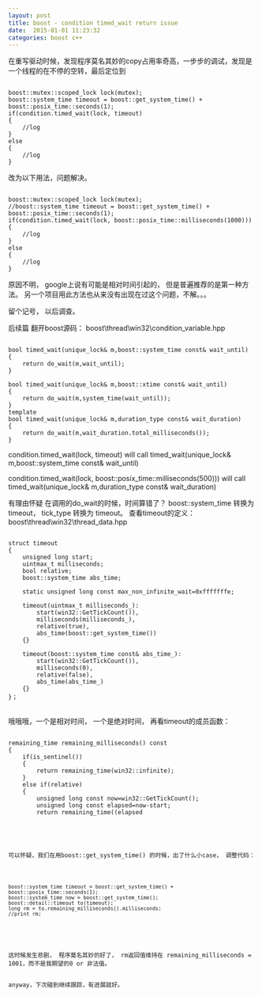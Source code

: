 ```yaml
---
layout: post
title: boost - condition timed_wait return issue
date:  2015-01-01 11:23:32
categories: boost c++
---
```



在重写驱动时候，发现程序莫名其妙的copy占用率奇高，一步步的调试，发现是一个线程的在不停的空转，最后定位到
<pre><code>
boost::mutex::scoped_lock lock(mutex);
boost::system_time timeout = boost::get_system_time() + boost::posix_time::seconds(1);
if(condition.timed_wait(lock, timeout)
{
    //log
}
else
{
    //log
}
</code></pre>
改为以下用法，问题解决。
<pre><code>
boost::mutex::scoped_lock lock(mutex);
//boost::system_time timeout = boost::get_system_time() + boost::posix_time::seconds(1);
if(condition.timed_wait(lock, boost::posix_time::milliseconds(1000)))
{
    //log
}
else
{
    //log
}
</code></pre>

原因不明， google上说有可能是相对时间引起的， 但是普遍推荐的是第一种方法。 另一个项目用此方法也从来没有出现在过这个问题，不解。。。

留个记号， 以后调查。


后续篇
翻开boost源码： boost\thread\win32\condition_variable.hpp

<pre><code>
bool timed_wait(unique_lock<mutex>& m,boost::system_time const& wait_until)
{
    return do_wait(m,wait_until);
}

bool timed_wait(unique_lock<mutex>& m,boost::xtime const& wait_until)
{
    return do_wait(m,system_time(wait_until));
}
template<typename duration_type>
bool timed_wait(unique_lock<mutex>& m,duration_type const& wait_duration)
{
    return do_wait(m,wait_duration.total_milliseconds());
}
</code></pre>


condition.timed_wait(lock, timeout) will call timed_wait(unique_lock<mutex>& m,boost::system_time const& wait_until)

condition.timed_wait(lock, boost::posix_time::milliseconds(500))) will call timed_wait(unique_lock<mutex>& m,duration_type const& wait_duration)


有理由怀疑 在调用的do_wait的时候，时间算错了？ boost::system_time 转换为 timeout，  tick_type 转换为 timeout。
查看timeout的定义： boost\thread\win32\thread_data.hpp


<pre><code>
struct timeout
{
    unsigned long start;
    uintmax_t milliseconds;
    bool relative;
    boost::system_time abs_time;

    static unsigned long const max_non_infinite_wait=0xfffffffe;

    timeout(uintmax_t milliseconds_):
        start(win32::GetTickCount()),
        milliseconds(milliseconds_),
        relative(true),
        abs_time(boost::get_system_time())
    {}

    timeout(boost::system_time const& abs_time_):
        start(win32::GetTickCount()),
        milliseconds(0),
        relative(false),
        abs_time(abs_time_)
    {}
}；
</code></pre>

<br>
哦哦哦，一个是相对时间， 一个是绝对时间， 再看timeout的成员函数：
<br>
<pre><code>
remaining_time remaining_milliseconds() const
{
    if(is_sentinel())
    {
        return remaining_time(win32::infinite);
    }
    else if(relative)
    {
        unsigned long const now=win32::GetTickCount();
        unsigned long const elapsed=now-start;
        return remaining_time((elapsed<milliseconds)?(milliseconds-elapsed):0);
    }
    else
    {
        system_time const now=get_system_time();
        if(abs_time<=now)
        {
            return remaining_time(0);
        }
        return remaining_time((abs_time-now).total_milliseconds()+1);
    }
}
</code></pre>

<br>
可以怀疑，我们在用boost::get_system_time() 的时候，出了什么小case， 调整代码：
<br>
<pre><code>
boost::system_time timeout = boost::get_system_time() + boost::posix_time::seconds(1);
boost::system_time now = boost::get_system_time();
boost::detail::timeout to(timeout);
long rm = to.remaining_milliseconds().milliseconds;
//print rm;
</code></pre>

<br>
这时候发生悲剧， 程序莫名其妙的好了， rm返回值维持在 remaining_milliseconds = 1001，而不是我期望的0 or 非法值。

anyway，下次碰到继续跟踪，有进展就好。